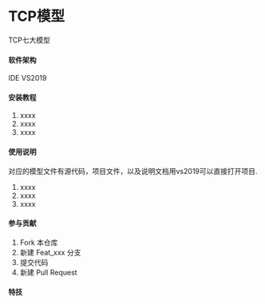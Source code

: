 # TCP模型

TCP七大模型

#### 软件架构
IDE VS2019 


#### 安装教程

1.  xxxx
2.  xxxx
3.  xxxx

#### 使用说明
对应的模型文件有源代码，项目文件，以及说明文档用vs2019可以直接打开项目.
1.  xxxx
2.  xxxx
3.  xxxx

#### 参与贡献

1.  Fork 本仓库
2.  新建 Feat_xxx 分支
3.  提交代码
4.  新建 Pull Request


#### 特技


